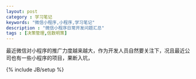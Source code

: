 ```yaml
---
layout: post
category : 学习笔记
keywords: "微信小程序,小程序,学习笔记"
description : "微信小程序日常开发问题汇总"
tags : [决策管理,信数明策]
---
```


最近微信对小程序的推广力度越来越大，作为开发人员自然要关注下，况且最近公司也有一些小程序的项目，果断入坑，




<!--break-->

{% include JB/setup %}


